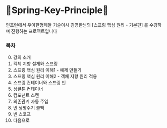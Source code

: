 # 🎈Spring-Key-Principle🎈

인프런에서 우아한형제들 기술이사 김영한님의 [스프링 핵심 원리 - 기본편] 를 수강하며 진행하는 프로젝트입니다

### 목차
0. 강의 소개
1. 객체 지향 설계와 스프링
2. 스프링 핵심 원리 이해1 - 예제 만들기
3. 스프링 핵심 원리 이해2 - 객체 지향 원리 적용
4. 스프링 컨테이너와 스프링 빈
5. 싱글톤 컨테이너
6. 컴포넌트 스캔
7. 의존관계 자동 주입
8. 빈 생명주기 콜백
9. 빈 스코프
10. 다음으로
